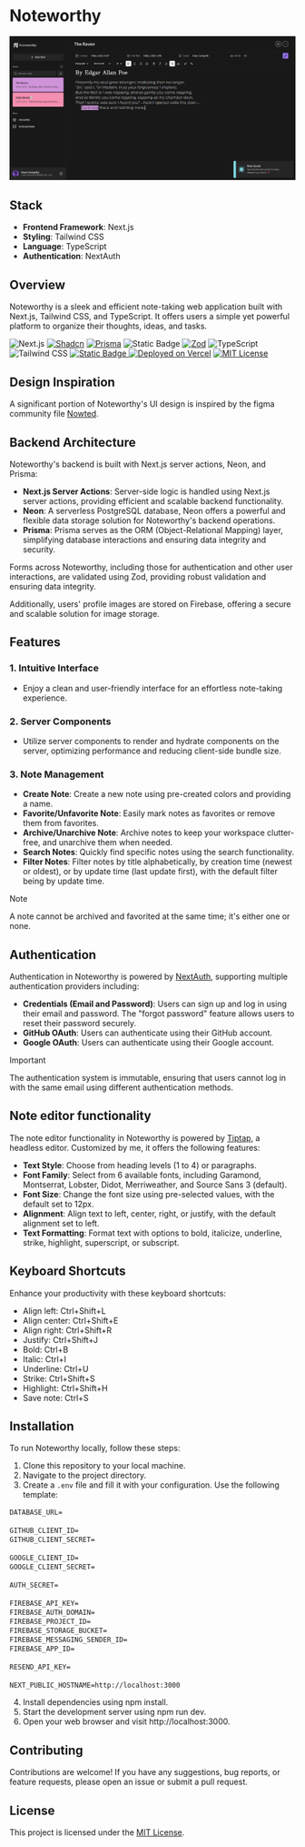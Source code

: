 # Noteworthy

![screenshot image](/public/assets/screenshot.png)

## Stack

- **Frontend Framework**: Next.js
- **Styling**: Tailwind CSS
- **Language**: TypeScript
- **Authentication**: NextAuth

## Overview

Noteworthy is a sleek and efficient note-taking web application built with Next.js, Tailwind CSS, and TypeScript. It offers users a simple yet powerful platform to organize their thoughts, ideas, and tasks.

![Next.js](https://img.shields.io/badge/Next.js-000000?style=flat&logo=next.js&logoColor=white) [![Shadcn](https://img.shields.io/badge/shadcn-ui?logo=shadcn%2Fui&color=000)](https://ui.shadcn.com/) [![Prisma](https://img.shields.io/badge/Prisma-8A2BE2?logo=prisma&color=121212)](https://prisma.io) ![Static Badge](https://img.shields.io/badge/Resend-1010?logo=resend&color=%23101010) [![Zod](https://img.shields.io/badge/Zod-000?logo=Zod&logoColor=white&color=023e8a)](https://zod.dev) ![TypeScript](https://img.shields.io/badge/TypeScript-007ACC?style=flat&logo=typescript&logoColor=white) ![Tailwind CSS](https://img.shields.io/badge/Tailwind%20CSS-38B2AC?style=flat&logo=tailwind-css&logoColor=white) [![Static Badge](https://img.shields.io/badge/Firebase-0?logo=Firebase&logoColor=white&color=f77f00)
](https://firebase.google.com/) [![Deployed on Vercel](https://img.shields.io/badge/Deployed%20on-Vercel-blueviolet)](https://noteworthy-ebon.vercel.app/) [![MIT License](https://img.shields.io/badge/License-MIT-green.svg)](https://choosealicense.com/licenses/mit/)

## Design Inspiration

A significant portion of Noteworthy's UI design is inspired by the figma community file [Nowted](https://www.figma.com/community/file/1188856976000269208/nowted-a-note-taking-app).

## Backend Architecture

Noteworthy's backend is built with Next.js server actions, Neon, and Prisma:

- **Next.js Server Actions**: Server-side logic is handled using Next.js server actions, providing efficient and scalable backend functionality.
- **Neon**: A serverless PostgreSQL database, Neon offers a powerful and flexible data storage solution for Noteworthy's backend operations.
- **Prisma**: Prisma serves as the ORM (Object-Relational Mapping) layer, simplifying database interactions and ensuring data integrity and security.

Forms across Noteworthy, including those for authentication and other user interactions, are validated using Zod, providing robust validation and ensuring data integrity.

Additionally, users' profile images are stored on Firebase, offering a secure and scalable solution for image storage.

## Features

### 1. Intuitive Interface

- Enjoy a clean and user-friendly interface for an effortless note-taking experience.

### 2. Server Components

- Utilize server components to render and hydrate components on the server, optimizing performance and reducing client-side bundle size.

### 3. Note Management

- **Create Note**: Create a new note using pre-created colors and providing a name.
- **Favorite/Unfavorite Note**: Easily mark notes as favorites or remove them from favorites.
- **Archive/Unarchive Note**: Archive notes to keep your workspace clutter-free, and unarchive them when needed.
- **Search Notes**: Quickly find specific notes using the search functionality.
- **Filter Notes**: Filter notes by title alphabetically, by creation time (newest or oldest), or by update time (last update first), with the default filter being by update time.

> [!NOTE]
> A note cannot be archived and favorited at the same time; it's either one or none.

## Authentication

Authentication in Noteworthy is powered by [NextAuth](https://authjs.dev/), supporting multiple authentication providers including:

- **Credentials (Email and Password)**: Users can sign up and log in using their email and password. The "forgot password" feature allows users to reset their password securely.
- **GitHub OAuth**: Users can authenticate using their GitHub account.
- **Google OAuth**: Users can authenticate using their Google account.

> [!IMPORTANT]
> The authentication system is immutable, ensuring that users cannot log in with the same email using different authentication methods.

## Note editor functionality

The note editor functionality in Noteworthy is powered by [Tiptap](https://github.com/ueberdosis/tiptap), a headless editor. Customized by me, it offers the following features:

- **Text Style**: Choose from heading levels (1 to 4) or paragraphs.
- **Font Family**: Select from 6 available fonts, including Garamond, Montserrat, Lobster, Didot, Merriweather, and Source Sans 3 (default).
- **Font Size**: Change the font size using pre-selected values, with the default set to 12px.
- **Alignment**: Align text to left, center, right, or justify, with the default alignment set to left.
- **Text Formatting**: Format text with options to bold, italicize, underline, strike, highlight, superscript, or subscript.

## Keyboard Shortcuts

Enhance your productivity with these keyboard shortcuts:

- Align left: Ctrl+Shift+L
- Align center: Ctrl+Shift+E
- Align right: Ctrl+Shift+R
- Justify: Ctrl+Shift+J
- Bold: Ctrl+B
- Italic: Ctrl+I
- Underline: Ctrl+U
- Strike: Ctrl+Shift+S
- Highlight: Ctrl+Shift+H
- Save note: Ctrl+S

## Installation

To run Noteworthy locally, follow these steps:

1. Clone this repository to your local machine.
2. Navigate to the project directory.
3. Create a `.env` file and fill it with your configuration. Use the following template:

```
DATABASE_URL=

GITHUB_CLIENT_ID=
GITHUB_CLIENT_SECRET=

GOOGLE_CLIENT_ID=
GOOGLE_CLIENT_SECRET=

AUTH_SECRET=

FIREBASE_API_KEY=
FIREBASE_AUTH_DOMAIN=
FIREBASE_PROJECT_ID=
FIREBASE_STORAGE_BUCKET=
FIREBASE_MESSAGING_SENDER_ID=
FIREBASE_APP_ID=

RESEND_API_KEY=

NEXT_PUBLIC_HOSTNAME=http://localhost:3000
```

4. Install dependencies using npm install.
5. Start the development server using npm run dev.
6. Open your web browser and visit http://localhost:3000.

## Contributing

Contributions are welcome! If you have any suggestions, bug reports, or feature requests, please open an issue or submit a pull request.

## License

This project is licensed under the [MIT License](/LICENSE.md).
